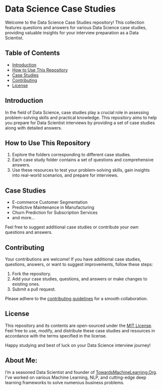 # Data Science Case Studies

Welcome to the Data Science Case Studies repository! This collection features questions and answers for various Data Science case studies, providing valuable insights for your interview preparation as a Data Scientist.

## Table of Contents

- [Introduction](#introduction)
- [How to Use This Repository](#how-to-use-this-repository)
- [Case Studies](#case-studies)
- [Contributing](#contributing)
- [License](#license)

## Introduction

In the field of Data Science, case studies play a crucial role in assessing problem-solving skills and practical knowledge. This repository aims to help you prepare for Data Scientist interviews by providing a set of case studies along with detailed answers.

## How to Use This Repository

1. Explore the folders corresponding to different case studies.
2. Each case study folder contains a set of questions and comprehensive answers.
3. Use these resources to test your problem-solving skills, gain insights into real-world scenarios, and prepare for interviews.

## Case Studies

- E-commerce Customer Segmentation
- Predictive Maintenance in Manufacturing
- Churn Prediction for Subscription Services
- and more...

Feel free to suggest additional case studies or contribute your own questions and answers.

## Contributing

Your contributions are welcome! If you have additional case studies, questions, answers, or want to suggest improvements, follow these steps:

1. Fork the repository.
2. Add your case studies, questions, and answers or make changes to existing ones.
3. Submit a pull request.

Please adhere to the [contributing guidelines](CONTRIBUTING.md) for a smooth collaboration.

## License

This repository and its contents are open-sourced under the [MIT License](LICENSE). Feel free to use, modify, and distribute these case studies and resources in accordance with the terms specified in the license.

Happy studying and best of luck on your Data Science interview journey!

## **About Me**:
I’m a seasoned Data Scientist and founder of [TowardsMachineLearning.Org](https://towardsmachinelearning.org/). I've worked on various Machine Learning, NLP, and cutting-edge deep learning frameworks to solve numerous business problems.
